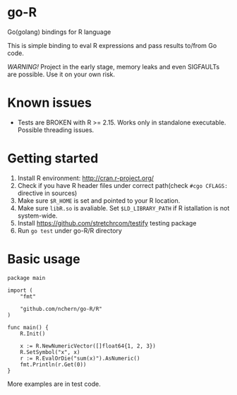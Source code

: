 go-R
===

Go(golang) bindings for R language

This is simple binding to eval R expressions and pass results to/from Go code. 

*WARNING!*
Project in the early stage, memory leaks and even SIGFAULTs are possible. Use it on your own risk.

Known issues
===

* Tests are BROKEN with R >= 2.15. Works only in standalone executable. Possible threading issues.

Getting started
====

1. Install R environment: http://cran.r-project.org/
2. Check if you have R header files under correct path(check `#cgo CFLAGS:` directive in sources)
2. Make sure `$R_HOME` is set and pointed to your R location.
2. Make sure `libR.so` is avaliable. Set `$LD_LIBRARY_PATH` if R istallation is not system-wide.
3. Install https://github.com/stretchrcom/testify testing package
3. Run `go test` under go-R/R directory

Basic usage
====

```
package main

import (
    "fmt"

    "github.com/nchern/go-R/R"
)

func main() {
    R.Init()

    x := R.NewNumericVector([]float64{1, 2, 3})
    R.SetSymbol("x", x)
    r := R.EvalOrDie("sum(x)").AsNumeric()
    fmt.Println(r.Get(0))
}
```

More examples are in test code.
